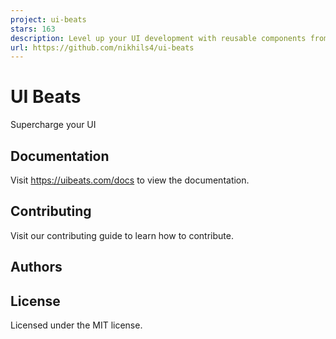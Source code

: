 ```yaml
---
project: ui-beats
stars: 163
description: Level up your UI development with reusable components from UI Beats, crafted with React, Typescript, Tailwind CSS, and Framer Motion.
url: https://github.com/nikhils4/ui-beats
---
```


UI Beats
========

Supercharge your UI

Documentation
-------------

Visit https://uibeats.com/docs to view the documentation.

Contributing
------------

Visit our contributing guide to learn how to contribute.

Authors
-------

License
-------

Licensed under the MIT license.
